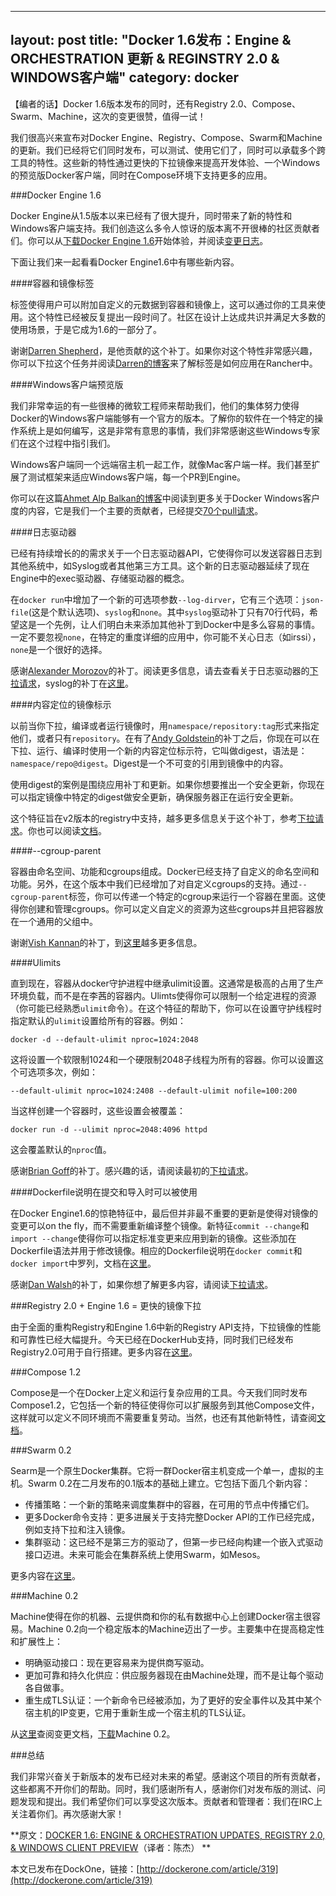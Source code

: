 
---
layout: post
title: "Docker 1.6发布：Engine & ORCHESTRATION 更新 & REGINSTRY 2.0 & WINDOWS客户端"
category: docker
---


【编者的话】Docker 1.6版本发布的同时，还有Registry 2.0、Compose、Swarm、Machine，这次的变更很赞，值得一试！

我们很高兴来宣布对Docker Engine、Registry、Compose、Swarm和Machine的更新。我们已经将它们同时发布，可以测试、使用它们了，同时可以承载多个跨工具的特性。这些新的特性通过更快的下拉镜像来提高开发体验、一个Windows的预览版Docker客户端，同时在Compose环境下支持更多的应用。

###Docker Engine 1.6

Docker Engine从1.5版本以来已经有了很大提升，同时带来了新的特性和Windows客户端支持。我们创造这么多令人惊讶的版本离不开很棒的社区贡献者们。你可以从[下载Docker Engine 1.6](http://docs.docker.com/installation/)开始体验，并阅读[变更日志](https://github.com/docker/docker/blob/master/CHANGELOG.md)。

下面让我们来一起看看Docker Engine1.6中有哪些新内容。

####容器和镜像标签

标签使得用户可以附加自定义的元数据到容器和镜像上，这可以通过你的工具来使用。这个特性已经被反复提出一段时间了。社区在设计上达成共识并满足大多数的使用场景，于是它成为1.6的一部分了。

谢谢[Darren Shepherd](https://github.com/ibuildthecloud)，是他贡献的这个补丁。如果你对这个特性非常感兴趣，你可以下拉这个任务并阅读[Darren的博客](http://rancher.com/docker-labels/)来了解标签是如何应用在Rancher中。

####Windows客户端预览版

我们非常幸运的有一些很棒的微软工程师来帮助我们，他们的集体努力使得Docker的Windows客户端能够有一个官方的版本。了解你的软件在一个特定的操作系统上是如何编写，这是非常有意思的事情，我们非常感谢这些Windows专家们在这个过程中指引我们。

Windows客户端同一个远端宿主机一起工作，就像Mac客户端一样。我们甚至扩展了测试框架来适应Windows客户端，每一个PR到Engine。

你可以在这篇[Ahmet Alp Balkan的博客](http://azure.microsoft.com/blog/2015/04/16/docker-client-for-windows-is-now-available)中阅读到更多关于Docker Windows客户度的内容，它是我们一个主要的贡献者，已经提交[70个pull请求](https://github.com/docker/docker/pulls?q=is%3Apr+author%3Aahmetalpbalkan+is%3Aclosed)。

####日志驱动器

已经有持续增长的的需求关于一个日志驱动器API，它使得你可以发送容器日志到其他系统中，如Syslog或者其他第三方工具。这个新的日志驱动器延续了现在Engine中的exec驱动器、存储驱动器的概念。

在`docker run`中增加了一个新的可选项参数`--log-dirver`，它有三个选项：`json-file`(这是个默认选项)、`syslog`和`none`。其中`syslog`驱动补丁只有70行代码，希望这是一个先例，让人们明白未来添加其他补丁到Docker中是多么容易的事情。一定不要忽视`none`，在特定的重度详细的应用中，你可能不关心日志（如irssi），`none`是一个很好的选择。

感谢[Alexander Morozov](https://github.com/lk4d4)的补丁。阅读更多信息，请去查看关于日志驱动器的[下拉请求](https://github.com/docker/docker/pull/10568)，syslog的补丁在[这里](https://github.com/docker/docker/pull/11458)。

####内容定位的镜像标示

以前当你下拉，编译或者运行镜像时，用`namespace/repository:tag`形式来指定他们，或者只有`repository`。在有了[Andy Goldstein]()的补丁之后，你现在可以在下拉、运行、编译时使用一个新的内容定位标示符，它叫做digest，语法是：`namespace/repo@digest`。Digest是一个不可变的引用到镜像中的内容。

使用digest的案例是围绕应用补丁和更新。如果你想要推出一个安全更新，你现在可以指定镜像中特定的digest做安全更新，确保服务器正在运行安全更新。

这个特征旨在v2版本的registry中支持，越多更多信息关于这个补丁，参考[下拉请求](https://github.com/docker/docker/pull/11109)。你也可以阅读[文档](http://docs.docker.com/reference/commandline/cli/#pull)。

####--cgroup-parent

容器由命名空间、功能和cgroups组成。Docker已经支持了自定义的命名空间和功能。另外，在这个版本中我们已经增加了对自定义cgroups的支持。通过`--cgroup-parent`标签，你可以传递一个特定的cgroup来运行一个容器在里面。这使得你创建和管理cgroups。你可以定义自定义的资源为这些cgroups并且把容器放在一个通用的父组中。

谢谢[Vish Kannan](https://github.com/vishh)的补丁，到[这里](https://github.com/docker/docker/pull/11428)越多更多信息。

####Ulimits

直到现在，容器从docker守护进程中继承ulimit设置。这通常是极高的占用了生产环境负载，而不是在李茜的容器内。Ulimts使得你可以限制一个给定进程的资源（你可能已经熟悉`ulimit`命令）。在这个特征的帮助下，你可以在设置守护线程时指定默认的`ulimit`设置给所有的容器。例如：
	
	docker -d --default-ulimit nproc=1024:2048
	
这将设置一个软限制1024和一个硬限制2048子线程为所有的容器。你可以设置这个可选项多次，例如：

	--default-ulimit nproc=1024:2408 --default-ulimit nofile=100:200

当这样创建一个容器时，这些设置会被覆盖：

	docker run -d --ulimit nproc=2048:4096 httpd
	
这会覆盖默认的`nproc`值。

感谢[Brian Goff](https://github.com/cpuguy83)的补丁。感兴趣的话，请阅读最初的[下拉请求](https://github.com/docker/docker/pull/9437)。

####Dockerfile说明在提交和导入时可以被使用

在Docker Engine1.6的惊艳特征中，最后但并非最不重要的更新是使得对镜像的变更可以on the fly，而不需要重新编译整个镜像。新特征`commit --change`和`import --change`使得你可以指定标准变更来应用到新的镜像。这些添加在Dockerfile语法并用于修改镜像。相应的Dockerfile说明在`docker commit`和`docker import`中罗列，文档在[这里](http://docs.docker.com/reference/commandline/cli/#commit)。

感谢[Dan Walsh](https://github.com/rhatdan)的补丁，如果你想了解更多内容，请阅读[下拉请求](https://github.com/docker/docker/pull/9123)。

###Registry 2.0 + Engine 1.6 = 更快的镜像下拉

由于全面的重构Registry和Engine 1.6中新的Registry API支持，下拉镜像的性能和可靠性已经大幅提升。今天已经在DockerHub支持，同时我们已经发布Registry2.0可用于自行搭建。更多内容在[这里](http://blog.docker.com/2015/04/faster-and-better-image-distribution-with-registry-2-0-and-engine-1-6)。

###Compose 1.2

Compose是一个在Docker上定义和运行复杂应用的工具。今天我们同时发布Compose1.2，它包括一个新的特征使得你可以扩展服务到其他Compose文件，这样就可以定义不同环境而不需要重复劳动。当然，也还有其他新特性，请查阅[文档](http://blog.docker.com/2015/04/easily-configure-apps-for-multiple-environments-with-compose-1-2-and-much-more)。

###Swarm 0.2

Searm是一个原生Docker集群。它将一群Docker宿主机变成一个单一，虚拟的主机。Swarm 0.2在二月发布的0.1版本的基础上建立。它包括下面几个新内容：

* 传播策略：一个新的策略来调度集群中的容器，在可用的节点中传播它们。
* 更多Docker命令支持：更多进展关于支持完整Docker API的工作已经完成，例如支持下拉和注入镜像。
* 集群驱动：这已经不是第三方的驱动了，但第一步已经向构建一个嵌入式驱动接口迈进。未来可能会在集群系统上使用Swarm，如Mesos。

更多内容在[这里](http://docs.docker.com/swarm/)。

###Machine 0.2

Machine使得在你的机器、云提供商和你的私有数据中心上创建Docker宿主很容易。Machine 0.2向一个稳定版本的Machine迈出了一步。主要集中在提高稳定性和扩展性上：

* 明确驱动接口：现在更容易来为提供商写驱动。
* 更加可靠和持久化供应：供应服务器现在由Machine处理，而不是让每个驱动各自做事。
* 重生成TLS认证：一个新命令已经被添加，为了更好的安全事件以及其中某个宿主机的IP变更，它用于重新生成一个宿主机的TLS认证。

从[这里](https://github.com/docker/machine/blob/master/CHANGES.md#020-2015-03-22)查阅变更文档，[下载](http://docs.docker.com/machine/)Machine 0.2。

###总结

我们非常兴奋关于新版本的发布已经对未来的希望。感谢这个项目的所有贡献者，这些都离不开你们的帮助。同时，我们感谢所有人，感谢你们对发布版的测试、问题发现和提出。我们希望你们可以享受这次版本。贡献者和管理者：我们在IRC上关注着你们。再次感谢大家！

**原文：[DOCKER 1.6: ENGINE & ORCHESTRATION UPDATES, REGISTRY 2.0, & WINDOWS CLIENT PREVIEW](http://blog.docker.com/2015/04/docker-release-1-6/)（译者：陈杰）
**

本文已发布在DockOne，链接：[http://dockerone.com/article/319](http://dockerone.com/article/319)




